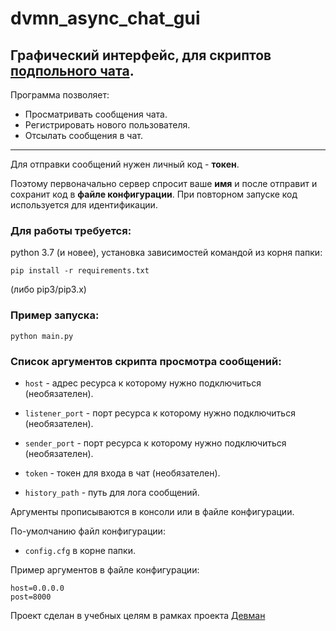 # dvmn_async_chat_gui

## Графический интерфейс, для скриптов [подпольного чата](https://github.com/Zed-chi/dvmn_async_undrgd_client_chat).

Программа позволяет:
- Просматривать сообщения чата.
- Регистрировать нового пользователя.
- Отсылать сообщения в чат.

--- 
Для отправки сообщений нужен личный код - **токен**.

Поэтому первоначально сервер спросит ваше **имя** и после отправит и сохранит код в **файле конфигурации**. При повторном запуске код используется для идентификации.


### Для работы требуется:
python 3.7 (и новее), установка зависимостей командой из корня папки: 
```
pip install -r requirements.txt
```
(либо pip3/pip3.x) 

### Пример запуска:
```
python main.py
``` 

### Список аргументов скрипта просмотра сообщений:
* `host` - адрес ресурса к которому нужно подключиться (необязателен).
* `listener_port` - порт ресурса к которому нужно подключиться (необязателен).

* `sender_port` - порт ресурса к которому нужно подключиться (необязателен).
* `token` - токен для входа в чат (необязателен).
* `history_path` - путь для лога сообщений.

Аргументы прописываются в консоли или в файле конфигурации.

По-умолчанию файл конфигурации:
- `config.cfg` в корне папки.


Пример аргументов в файле конфигурации:
```
host=0.0.0.0
post=8000
``` 

Проект сделан в учебных целям в рамках проекта [Девман](dvmn.org)
